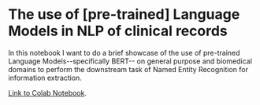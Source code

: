 # The use of [pre-trained] Language Models in NLP of clinical records

In this notebook I want to do a brief showcase of the use of pre-trained Language Models--specifically BERT-- on general purpose and biomedical domains to perform the downstream task of Named Entity Recognition for information extraction.

[Link to Colab Notebook](https://colab.research.google.com/drive/1sIy_L3yWKrCuK5lO_c_zISzhVxeUqKRW?usp=sharing).
